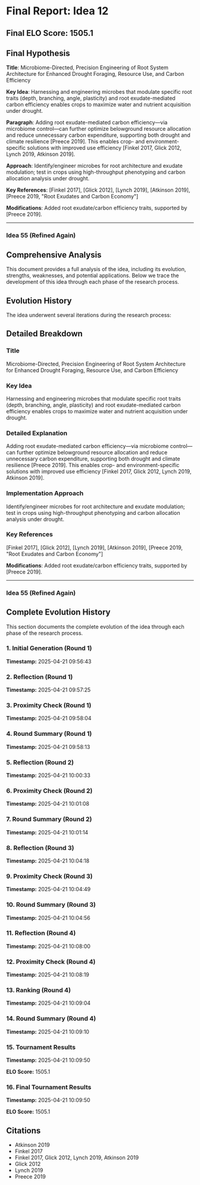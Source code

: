 # Final Report: Idea 12

## Final ELO Score: 1505.1

## Final Hypothesis

**Title**: Microbiome-Directed, Precision Engineering of Root System Architecture for Enhanced Drought Foraging, Resource Use, and Carbon Efficiency

**Key Idea**: Harnessing and engineering microbes that modulate specific root traits (depth, branching, angle, plasticity) and root exudate-mediated carbon efficiency enables crops to maximize water and nutrient acquisition under drought.

**Paragraph**: Adding root exudate-mediated carbon efficiency—via microbiome control—can further optimize belowground resource allocation and reduce unnecessary carbon expenditure, supporting both drought and climate resilience [Preece 2019]. This enables crop- and environment-specific solutions with improved use efficiency [Finkel 2017, Glick 2012, Lynch 2019, Atkinson 2019].

**Approach**: Identify/engineer microbes for root architecture and exudate modulation; test in crops using high-throughput phenotyping and carbon allocation analysis under drought.

**Key References**: [Finkel 2017], [Glick 2012], [Lynch 2019], [Atkinson 2019], [Preece 2019, "Root Exudates and Carbon Economy"]

**Modifications**: Added root exudate/carbon efficiency traits, supported by [Preece 2019].

---

### **Idea 55 (Refined Again)**

## Comprehensive Analysis

This document provides a full analysis of the idea, including its evolution, strengths, weaknesses, and potential applications. Below we trace the development of this idea through each phase of the research process.

## Evolution History

The idea underwent several iterations during the research process:

## Detailed Breakdown

### Title

Microbiome-Directed, Precision Engineering of Root System Architecture for Enhanced Drought Foraging, Resource Use, and Carbon Efficiency

### Key Idea

Harnessing and engineering microbes that modulate specific root traits (depth, branching, angle, plasticity) and root exudate-mediated carbon efficiency enables crops to maximize water and nutrient acquisition under drought.

### Detailed Explanation

Adding root exudate-mediated carbon efficiency—via microbiome control—can further optimize belowground resource allocation and reduce unnecessary carbon expenditure, supporting both drought and climate resilience [Preece 2019]. This enables crop- and environment-specific solutions with improved use efficiency [Finkel 2017, Glick 2012, Lynch 2019, Atkinson 2019].

### Implementation Approach

Identify/engineer microbes for root architecture and exudate modulation; test in crops using high-throughput phenotyping and carbon allocation analysis under drought.

### Key References

[Finkel 2017], [Glick 2012], [Lynch 2019], [Atkinson 2019], [Preece 2019, "Root Exudates and Carbon Economy"]

**Modifications**: Added root exudate/carbon efficiency traits, supported by [Preece 2019].

---

### **Idea 55 (Refined Again)**

## Complete Evolution History

This section documents the complete evolution of the idea through each phase of the research process.

### 1. Initial Generation (Round 1)
**Timestamp:** 2025-04-21 09:56:43



### 2. Reflection (Round 1)
**Timestamp:** 2025-04-21 09:57:25



### 3. Proximity Check (Round 1)
**Timestamp:** 2025-04-21 09:58:04



### 4. Round Summary (Round 1)
**Timestamp:** 2025-04-21 09:58:13



### 5. Reflection (Round 2)
**Timestamp:** 2025-04-21 10:00:33



### 6. Proximity Check (Round 2)
**Timestamp:** 2025-04-21 10:01:08



### 7. Round Summary (Round 2)
**Timestamp:** 2025-04-21 10:01:14



### 8. Reflection (Round 3)
**Timestamp:** 2025-04-21 10:04:18



### 9. Proximity Check (Round 3)
**Timestamp:** 2025-04-21 10:04:49



### 10. Round Summary (Round 3)
**Timestamp:** 2025-04-21 10:04:56



### 11. Reflection (Round 4)
**Timestamp:** 2025-04-21 10:08:00



### 12. Proximity Check (Round 4)
**Timestamp:** 2025-04-21 10:08:19



### 13. Ranking (Round 4)
**Timestamp:** 2025-04-21 10:09:04



### 14. Round Summary (Round 4)
**Timestamp:** 2025-04-21 10:09:10



### 15. Tournament Results
**Timestamp:** 2025-04-21 10:09:50

**ELO Score:** 1505.1



### 16. Final Tournament Results
**Timestamp:** 2025-04-21 10:09:50

**ELO Score:** 1505.1



## Citations

- Atkinson 2019
- Finkel 2017
- Finkel 2017, Glick 2012, Lynch 2019, Atkinson 2019
- Glick 2012
- Lynch 2019
- Preece 2019
